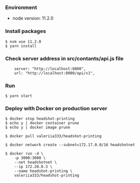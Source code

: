 ### Environment

- node version: 11.2.0

### Install packages

```
$ nvm use 11.2.0
$ yarn install
```

### Check server address in src/contants/api.js file
```
    server: "http://localhost:8000",
    url: "http://localhost:8000/api/v1",
```
### Run

```
$ yarn start
```

### Deploy with Docker on production server
```
$ docker stop headshot-printing
$ echo y | docker container prune
$ echo y | docker image prune

$ docker pull valeriia333/headshot-printing

$ docker network create --subnet=172.17.0.0/16 headshotnet

$ docker run -d \
	-p 3000:3000 \
	--net headshotnet \
	--ip 172.20.0.3 \
	--name headshot-printing \
	valeriia333/headshot-printing
```
